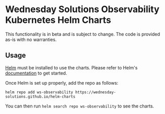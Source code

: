 # Wednesday Solutions Observability Kubernetes Helm Charts

This functionality is in beta and is subject to change. The code is provided as-is with no warranties.

## Usage

[Helm](https://helm.sh) must be installed to use the charts.
Please refer to Helm's [documentation](https://helm.sh/docs/) to get started.

Once Helm is set up properly, add the repo as follows:

```console
helm repo add ws-observability https://wednesday-solutions.github.io/helm-charts
```

You can then run `helm search repo ws-observability` to see the charts.
